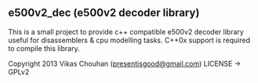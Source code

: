 e500v2_dec (e500v2 decoder library)
---------------------------------------------------------------------------------------
This is a small project to provide c++ compatible e500v2 decoder library useful for disassemblers & cpu modelling tasks.
C++0x support is required to compile this library.

Copyright 2013 Vikas Chouhan (presentisgood@gmail.com)
LICENSE -> GPLv2
